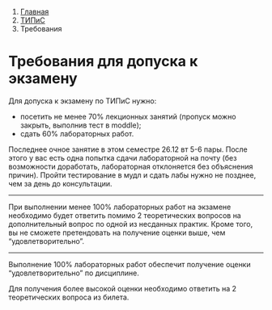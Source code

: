 <ol class="breadcrumb">
  <li class="breadcrumb-item"><a href="{{ site.baseurl }}">Главная</a></li>
  <li class="breadcrumb-item"><a href="{{ site.baseurl }}/TIPiS/index.html">ТИПиС</a></li>
  <li class="breadcrumb-item active">Требования</li>
</ol>

# Требования для допуска к экзамену

Для допуска к экзамену по ТИПиС нужно:

* посетить не менее 70% лекционных занятий (пропуск  можно закрыть, выполнив тест в moddle);
* сдать 60% лабораторных работ.

Последнее очное занятие в этом семестре 26.12 вт 5-6 пары. После этого у вас есть одна попытка сдачи лабораторной на почту (без возможности доработать, лабораторная отклоняется без объяснения причин). Пройти тестирование в мудл и сдать лабы нужно не позднее, чем за день до консультации.

___

При выполнении менее 100% лабораторных работ на экзамене необходимо будет ответить помимо 2 теоретических вопросов на дополнительный вопрос по одной из несданных практик. Кроме того, вы не сможете претендовать на получение оценки выше, чем “удовлетворительно”.

____

Выполнение 100% лабораторных работ обеспечит получение оценки “удовлетворительно” по дисциплине.

Для получения более высокой оценки необходимо ответить на 2 теоретических вопроса из билета.


<!-- <div class="row">
  <div class="col-lg-12">
   <ul class="list-unstyled">
     <li class="float-end">
       <button type="button" class="btn btn-outline-primary" onclick="window.location.href='#вопросы-к-экзамену';">Вверх</button>
     </li>
     <li  class="float-end">
       <button type="button" class="btn btn-primary" onclick="window.location.href='{{ site.baseurl }}/TIPiS/labs/lab10.html';">ЛР №10 →</button>
     </li>
     <li>
       <button type="button" class="btn btn-primary" onclick="window.location.href='{{ site.baseurl }}/TIPiS/labs/lab8.html';">← ЛР №8</button>
     </li>
   </ul>
  </div>
</div> -->